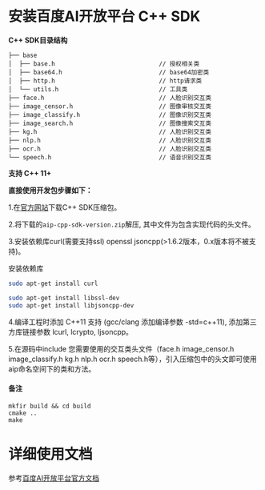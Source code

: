 # 安装百度AI开放平台 C++ SDK

**C++ SDK目录结构**

    ├── base
    │  ├── base.h                             // 授权相关类
    │  ├── base64.h                           // base64加密类
    │  ├── http.h                             // http请求类
    │  └── utils.h                            // 工具类
    ├── face.h                                // 人脸识别交互类
    ├── image_censor.h                        // 图像审核交互类
    ├── image_classify.h                      // 图像识别交互类
    ├── image_search.h                        // 图像搜索交互类
    ├── kg.h                                  // 人脸识别交互类
    ├── nlp.h                                 // 人脸识别交互类
    ├── ocr.h                                 // 人脸识别交互类
    └── speech.h                              // 语音识别交互类

**支持 C++ 11+**

**直接使用开发包步骤如下：**

1.在[官方网站](http://ai.baidu.com/sdk)下载C++ SDK压缩包。

2.将下载的`aip-cpp-sdk-version.zip`解压, 其中文件为包含实现代码的头文件。

3.安装依赖库curl(需要支持ssl) openssl jsoncpp(>1.6.2版本，0.x版本将不被支持)。


安装依赖库
``` sh
sudo apt-get install curl

sudo apt-get install libssl-dev
sudo apt-get install libjsoncpp-dev


```



4.编译工程时添加 C++11 支持 (gcc/clang 添加编译参数 -std=c++11), 添加第三方库链接参数 lcurl, lcrypto, ljsoncpp。

5.在源码中include 您需要使用的交互类头文件（face.h image_censor.h image_classify.h kg.h nlp.h ocr.h speech.h等），引入压缩包中的头文即可使用aip命名空间下的类和方法。


#### 备注
```
mkfir build && cd build
cmake ..
make

```



# 详细使用文档

参考[百度AI开放平台官方文档](http://ai.baidu.com/docs)
